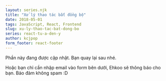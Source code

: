```yaml
---
layout: series.njk
title: "Xử lý thao tác bất đồng bộ"
date: 2018-05-01
tags: JavaScript, React, Frontend
slug: xu-ly-thao-tac-bat-dong-bo
series: react-tu-a-den-y
author: kcjpop
form_footer: react-footer
---
```

Phần này đang được cập nhật. Bạn quay lại sau nhé.

Hoặc bạn chỉ cần nhập email vào form bên dưới, Ehkoo sẽ thông báo cho bạn. Bảo đảm không spam :D
